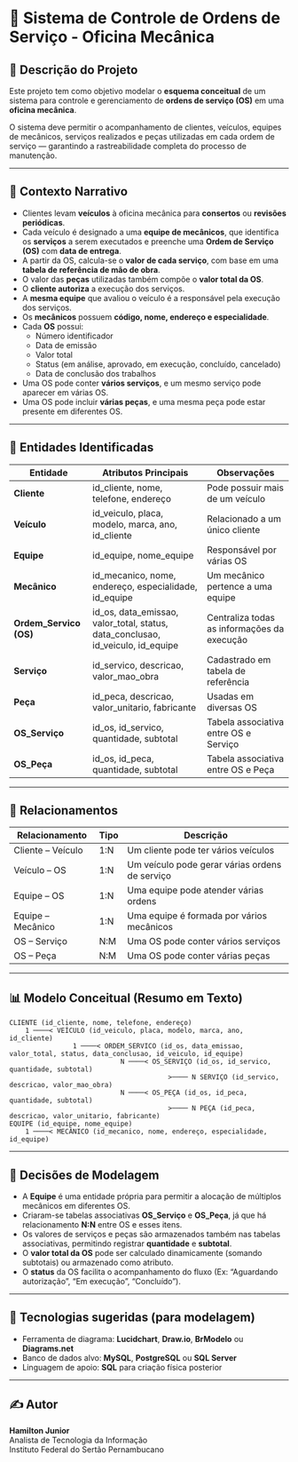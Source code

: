 # 🧰 Sistema de Controle de Ordens de Serviço - Oficina Mecânica

## 📘 Descrição do Projeto

Este projeto tem como objetivo modelar o **esquema conceitual** de um sistema para controle e gerenciamento de **ordens de serviço (OS)** em uma **oficina mecânica**.  

O sistema deve permitir o acompanhamento de clientes, veículos, equipes de mecânicos, serviços realizados e peças utilizadas em cada ordem de serviço — garantindo a rastreabilidade completa do processo de manutenção.

---

## 🚗 Contexto Narrativo

- Clientes levam **veículos** à oficina mecânica para **consertos** ou **revisões periódicas**.  
- Cada veículo é designado a uma **equipe de mecânicos**, que identifica os **serviços** a serem executados e preenche uma **Ordem de Serviço (OS)** com **data de entrega**.  
- A partir da OS, calcula-se o **valor de cada serviço**, com base em uma **tabela de referência de mão de obra**.  
- O valor das **peças** utilizadas também compõe o **valor total da OS**.  
- O **cliente autoriza** a execução dos serviços.  
- A **mesma equipe** que avaliou o veículo é a responsável pela execução dos serviços.  
- Os **mecânicos** possuem **código, nome, endereço e especialidade**.  
- Cada **OS** possui:  
  - Número identificador  
  - Data de emissão  
  - Valor total  
  - Status (em análise, aprovado, em execução, concluído, cancelado)  
  - Data de conclusão dos trabalhos  
- Uma OS pode conter **vários serviços**, e um mesmo serviço pode aparecer em várias OS.  
- Uma OS pode incluir **várias peças**, e uma mesma peça pode estar presente em diferentes OS.

---

## 🧩 Entidades Identificadas

| Entidade | Atributos Principais | Observações |
|-----------|----------------------|--------------|
| **Cliente** | id_cliente, nome, telefone, endereço | Pode possuir mais de um veículo |
| **Veículo** | id_veiculo, placa, modelo, marca, ano, id_cliente | Relacionado a um único cliente |
| **Equipe** | id_equipe, nome_equipe | Responsável por várias OS |
| **Mecânico** | id_mecanico, nome, endereço, especialidade, id_equipe | Um mecânico pertence a uma equipe |
| **Ordem_Servico (OS)** | id_os, data_emissao, valor_total, status, data_conclusao, id_veiculo, id_equipe | Centraliza todas as informações da execução |
| **Serviço** | id_servico, descricao, valor_mao_obra | Cadastrado em tabela de referência |
| **Peça** | id_peca, descricao, valor_unitario, fabricante | Usadas em diversas OS |
| **OS_Serviço** | id_os, id_servico, quantidade, subtotal | Tabela associativa entre OS e Serviço |
| **OS_Peça** | id_os, id_peca, quantidade, subtotal | Tabela associativa entre OS e Peça |

---

## 🔗 Relacionamentos

| Relacionamento | Tipo | Descrição |
|----------------|------|------------|
| Cliente – Veículo | 1:N | Um cliente pode ter vários veículos |
| Veículo – OS | 1:N | Um veículo pode gerar várias ordens de serviço |
| Equipe – OS | 1:N | Uma equipe pode atender várias ordens |
| Equipe – Mecânico | 1:N | Uma equipe é formada por vários mecânicos |
| OS – Serviço | N:M | Uma OS pode conter vários serviços |
| OS – Peça | N:M | Uma OS pode conter várias peças |

---

## 📊 Modelo Conceitual (Resumo em Texto)

```
CLIENTE (id_cliente, nome, telefone, endereço)
    1 ────< VEÍCULO (id_veiculo, placa, modelo, marca, ano, id_cliente)
                1 ────< ORDEM_SERVICO (id_os, data_emissao, valor_total, status, data_conclusao, id_veiculo, id_equipe)
                            N ────< OS_SERVIÇO (id_os, id_servico, quantidade, subtotal)
                                        >──── N SERVIÇO (id_servico, descricao, valor_mao_obra)
                            N ────< OS_PEÇA (id_os, id_peca, quantidade, subtotal)
                                        >──── N PEÇA (id_peca, descricao, valor_unitario, fabricante)
EQUIPE (id_equipe, nome_equipe)
    1 ────< MECÂNICO (id_mecanico, nome, endereço, especialidade, id_equipe)
```

---

## 🧠 Decisões de Modelagem

- A **Equipe** é uma entidade própria para permitir a alocação de múltiplos mecânicos em diferentes OS.  
- Criaram-se tabelas associativas **OS_Serviço** e **OS_Peça**, já que há relacionamento **N:N** entre OS e esses itens.  
- Os valores de serviços e peças são armazenados também nas tabelas associativas, permitindo registrar **quantidade** e **subtotal**.  
- O **valor total da OS** pode ser calculado dinamicamente (somando subtotais) ou armazenado como atributo.  
- O **status** da OS facilita o acompanhamento do fluxo (Ex: “Aguardando autorização”, “Em execução”, “Concluído”).  

---

## 💾 Tecnologias sugeridas (para modelagem)

- Ferramenta de diagrama: **Lucidchart**, **Draw.io**, **BrModelo** ou **Diagrams.net**  
- Banco de dados alvo: **MySQL**, **PostgreSQL** ou **SQL Server**  
- Linguagem de apoio: **SQL** para criação física posterior

---

## ✍️ Autor

**Hamilton Junior**  
Analista de Tecnologia da Informação  
Instituto Federal do Sertão Pernambucano  
